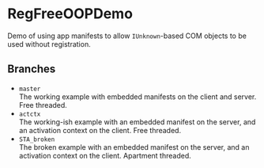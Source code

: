 # RegFreeOOPDemo

Demo of using app manifests to allow `IUnknown`-based COM objects to be used without registration.

## Branches

- `master`<br/>The working example with embedded manifests on the client and server.  Free threaded.
- `actctx`<br/>The working-ish example with an embedded manifest on the server, and an activation context on the client.  Free threaded.
- `STA_broken`<br/>The broken example with an embedded manifest on the server, and an activation context on the client.  Apartment threaded.